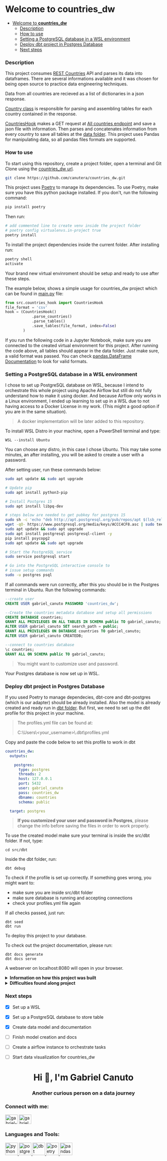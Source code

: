


<!-- <details>
  <summary><strong>English</strong></summary><br /> -->

# Welcome to **countries_dw**

- [Welcome to **countries\_dw**](#welcome-to-countries_dw)
    - [Description](#description)
    - [How to use](#how-to-use)
    - [Setting a PostgreSQL database in a WSL environment](#setting-a-postgresql-database-in-a-wsl-environment)
    - [Deploy dbt project in Postgres Database](#deploy-dbt-project-in-postgres-database)
    - [Next steps](#next-steps)

### Description
This project consumes [REST Countries](https://restcountries.com/) API and parses its data into dataframes. 
There are several informations available and it was chosen for being open source to practice data engineering techniques. 

Data from all countries are recieved as a list of dictionaries in a json response. 

[Country class](src\parser\country.py) is responsible for parsing and assembling tables for
each country contained in the response.

[CountriesHook](src\hook\countries_hook.py) makes a GET request at [All countries endpoint](https://restcountries.com/v3.1/all)
and save a json file with information. Then parses and concatenates information from every country to save all tables at the [data folder](data). This project uses Pandas for manipulating data, so all pandas files formats are supported.


### How to use

To start using this repository, create a project folder, open a terminal and Git Clone using the [countries_dw url](https://github.com/canutera/countries_dw.git).
```bash
git clone https://github.com/canutera/countries_dw.git
```
This project uses [Poetry](https://python-poetry.org/) to manage its dependencies. 
To use Poetry, make sure you have this python package installed. If you don't, run the following command:
```bash
pip install poetry
```
Then run:
```bash
# add commented line to create venv inside the project folder
# poetry config virtualenvs.in-project true
poetry install
```
To install the project dependencies inside the current folder. After installing run:
```bash
poetry shell
activate
```
Your brand new virtual envinroment should be setup and ready to use after these steps.

The example below, shows a simple usage for countries_dw project which can be found in [main.py](src\main.py) file:
```python
from src.countries_hook import CountriesHook
file_format = 'csv'
hook = (CountriesHook()
            .parse_countries()
            .parse_tables()
            .save_tables(file_format, index=False)
        )
```
If you run the following code in a Jupyter Notebook, make sure you are connected to the created virtual environment for this project.
After running the code above, all tables should appear in the data folder. Just make sure, a valid format was passed.
You can check [pandas.DataFrame Documentation](https://pandas.pydata.org/docs/reference/api/pandas.DataFrame.html) to look for valid formats.

### Setting a PostgreSQL database in a WSL environment

I chose to set up PostgreSQL database on WSL, because I intend to orchestrate this whole project using Apache Airflow but still do not fully understand how to make it using docker. And
because Airflow only works in a Linux environment, I ended up learning to set up in a WSL due to not having access to a Docker License in my work. (This might a good option if you are in the same situation).

> A docker implementation will be later added to this repository.

To install WSL Distro in your machine, open a PowerShell terminal and type:
```shell
WSL --install Ubuntu
```
You can choose any distro, in this case I chose Ubuntu.
This may take some minutes, an after installing, you will be asked to create a user with a password.

After setting user, run these commands below:

```bash
sudo apt update && sudo apt upgrade

# Update pip
sudo apt install python3-pip

# Install Postgres 15 
sudo apt install libpq-dev

# steps below are needed to get pubkey for postgres 15
sudo sh -c 'echo "deb http://apt.postgresql.org/pub/repos/apt $(lsb_release -cs)-pgdg main" > /etc/apt/sources.list.d/pgdg.list'
wget -qO- https://www.postgresql.org/media/keys/ACCC4CF8.asc | sudo tee /etc/apt/trusted.gpg.d/pgdg.asc &>/dev/null
sudo apt update && sudo apt upgrade
sudo apt install postgresql postgresql-client -y
pip install psycopg2
sudo apt update && sudo apt upgrade

# Start the PostgreSQL service
sudo service postgresql start

# Go into the PostgreSQL interactive console to 
# issue setup commands
sudo -u postgres psql
```
If all commands were run correctly, after this you should be in the Postgres terminal in Ubuntu. Run the following commands:
```SQL
--create user
CREATE USER gabriel_canuto PASSWORD 'countries_dw';

--Create the countries metadata database and setup all permissions
CREATE DATABASE countries;
GRANT ALL PRIVILEGES ON ALL TABLES IN SCHEMA public TO gabriel_canuto;
ALTER USER gabriel_canuto SET search_path = public;
GRANT ALL PRIVILEGES ON DATABASE countries TO gabriel_canuto;
ALTER USER gabriel_canuto CREATEDB;

--connect to countries database
\c countries;
GRANT ALL ON SCHEMA public TO gabriel_canuto;
```
> You might want to customize user and password.

Your Postgres database is now set up in WSL.

### Deploy dbt project in Postgres Database

If you used Poetry to manage dependecies, dbt-core and dbt-postgres (which is our adapter) should be already installed. Also the model is already created and ready run in [dbt folder](src\dbt). But first, we need to set up the dbt profile for this project in your machine.

> The profiles.yml file can be found at:
>  
> C:\Users\\<your_username>\\\.dbt\profiles.yml

Copy and paste the code below to set this profile to work in dbt


```yml
countries_dw:
  outputs:

    postgres:
      type: postgres
      threads: 2
      host: 127.0.0.1
      port: 5432
      user: gabriel_canuto
      pass: countries_dw
      dbname: countries
      schema: public

  target: postgres
```
> **If you customized your user and password in Postgres**, please change the info before saving the files in order to work properly.

To use the created model make sure your terminal is inside the src/dbt folder. If not, type: 

```shell
cd src/dbt
```
Inside the dbt folder, run:

```shell
dbt debug
```
To check if the profile is set up correctly. If something goes wrong, you might want to: 
 -  make sure you are inside src/dbt folder
 -  make sure database is running and accepting connections
 -  check your profiles.yml file again 

If all checks passed, just run:

```shell
dbt seed
dbt run
```
To deploy this project to your database.

To check out the project documentation, please run:

```shell
dbt docs generate
dbt docs serve
```

A webserver on localhost:8080 will open in your browser.


<details>
  <summary><strong> Information on how this project was built</strong></summary><br />

  Data from countries api was parsed to csv files and saved in [dbt seed folder](src\dbt\seeds).

  > Note:
  > According to [dbt seed docs](https://docs.getdbt.com/docs/build/seeds) this is a poor use of this feature. Seed is meant to keep track
  > of relevant data using version control. But for the sake of simplicity and also because our data is small (less than 1MB), this feature was used to load data to the warehouse. 
  > 
  > Seed information is hidden from docs and is declared as a source in the raw schema. 

The following code was run in the project environment to save csvs in the [dbt seed folder](src\dbt\seeds).

```python
from src.hook.countries_hook import CountriesHook
file_format = 'csv'
hook = (CountriesHook()
            .parse_countries()
            .parse_tables()
            .save_tables(file_format, destination='C:\Git\countries_dw\src\dbt\seeds', index=False)
      )
```
Then in seed folder, a [properties.yml file](src\dbt\seeds\properties.yml) was configured to load data and omitit seeds from documetation using the format below:

```yml
version: 2

seeds:
  - name: table
    config:
      enabled: true
      docs:
        show: false
      database: countries
      schema: raw
      column_types: 
        col1: int
        col2: varchar(255)
      
```
Seeded files were declared as source in the [model schema](src\dbt\models\staging\schema.yml) along with models for the staging schema including constraints.

</details>


<details>
  <summary><strong> Difficulties found along project </strong></summary><br />
  
  I found difficult understanding how seeds, sources and models worked on dbt.
  Also, I learned the hard way why the convention for naming models is <schema>_<model_name>. 
  I had some names conflicts because I wanted to name a source and a model with the name "languages".
  But dbt uses the same function('ref') to refer both to sources and models. 

  Also learned the <-- depends_on: {{ ref('model') }}> hint to resolve dependencies in models.
  Because of concurrency sometimes, a model started to run before its dependencies were created, so this causes an error.
  But it can be solved with the depends on hint.


</details>


### Next steps

- [x] Set up a WSL 
- [x] Set up a PostgreSQL database to store table
- [x] Create data model and documentation
- [ ] Finish model creation and docs
- [ ] Create a airflow instance to orchestrate tasks
- [ ] Start data visualization for countries_dw














<h1 align="center">Hi 👋, I'm Gabriel Canuto</h1>
<h3 align="center">Another curious person on a data journey</h3>

<h3 align="left">Connect with me:</h3>
<p align="left">
<a href="https://linkedin.com/in/gabriel-canuto0" target="blank"><img align="center" src="https://raw.githubusercontent.com/rahuldkjain/github-profile-readme-generator/master/src/images/icons/Social/linked-in-alt.svg" alt="gabriel-canuto0" height="30" width="40" /></a>
<a href="https://instagram.com/gabriel_canuto" target="blank"><img align="center" src="https://raw.githubusercontent.com/rahuldkjain/github-profile-readme-generator/master/src/images/icons/Social/instagram.svg" alt="gabriel_canuto" height="30" width="40" /></a>
</p>

<h3 align="left">Languages and Tools:</h3>
<p align="left"> 
<a href="https://www.python.org" target="_blank" rel="noreferrer"> <img src="https://raw.githubusercontent.com/devicons/devicon/master/icons/python/python-original.svg" alt="python" width="40" height="40"/> </a>
<a href="https://www.postgresql.org" target="_blank" rel="noreferrer"> <img src="https://raw.githubusercontent.com/devicons/devicon/master/icons/postgresql/postgresql-original-wordmark.svg" alt="postgresql" width="40" height="40"/> </a> 
<a href="https://www.getdbt.com/" target="_blank" rel="noreferrer"> <img src="https://avatars.githubusercontent.com/u/18339788?s=280&v=4" alt="dbt" width="40" height="40"/> </a> 
<a href="https://python-poetry.org/" target="_blank" rel="noreferrer"> <img src="https://python-poetry.org/images/logo-origami.svg" alt="poetry" width="40" height="40"/> </a> 
<a href="https://pandas.pydata.org/" target="_blank" rel="noreferrer"> <img src="https://raw.githubusercontent.com/devicons/devicon/2ae2a900d2f041da66e950e4d48052658d850630/icons/pandas/pandas-original.svg" alt="pandas" width="40" height="40"/> </a> 
</p>

<!-- </details> -->